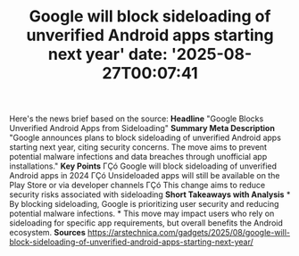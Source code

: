 ﻿---
title: "Google will block sideloading of unverified Android apps starting next year'
date: '2025-08-27T00:07:41"
category: "Markets"
summary: ""
slug: "google will block sideloading of unverified android apps sta"
source_urls:
  - "https://arstechnica.com/gadgets/2025/08/google-will-block-sideloading-of-unverified-android-apps-starting-next-year/"
seo:
  title: "Google will block sideloading of unverified Android apps starting next year | Hash n Hedge'
  description: '"
  keywords: ["news", "markets", "brief"]
---
Here's the news brief based on the source:  **Headline** "Google Blocks Unverified Android Apps from Sideloading"  **Summary Meta Description** "Google announces plans to block sideloading of unverified Android apps starting next year, citing security concerns. The move aims to prevent potential malware infections and data breaches through unofficial app installations."  **Key Points**  ΓÇó Google will block sideloading of unverified Android apps in 2024 ΓÇó Unsideloaded apps will still be available on the Play Store or via developer channels ΓÇó This change aims to reduce security risks associated with sideloading  **Short Takeaways with Analysis**  * By blocking sideloading, Google is prioritizing user security and reducing potential malware infections. * This move may impact users who rely on sideloading for specific app requirements, but overall benefits the Android ecosystem.  **Sources** https://arstechnica.com/gadgets/2025/08/google-will-block-sideloading-of-unverified-android-apps-starting-next-year/ 
